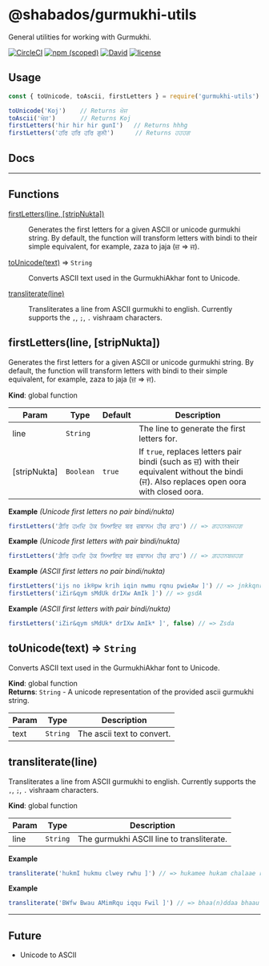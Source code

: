 <!-- Do not modify README.md, instead modify README.hbs -->

# @shabados/gurmukhi-utils

General utilities for working with Gurmukhi.

[![CircleCI](https://img.shields.io/circleci/project/github/ShabadOS/gurmukhi-utils.svg?style=for-the-badge)](https://circleci.com/gh/ShabadOS/gurmukhi-utils)
[![npm (scoped)](https://img.shields.io/npm/v/@shabados/gurmukhi-utils.svg?style=for-the-badge)](https://www.npmjs.com/package/@shabados/gurmukhi-utils)
[![David](https://img.shields.io/david/ShabadOS/gurmukhi-utils.svg?style=for-the-badge)](<>)
[![license](https://img.shields.io/github/license/ShabadOS/gurmukhi-utils.svg?style=for-the-badge)](<>)

## Usage

```javascript
const { toUnicode, toAscii, firstLetters } = require('gurmukhi-utils')

toUnicode('Koj')    // Returns ਖੋਜ
toAscii('ਖੋਜ')       // Returns Koj
firstLetters('hir hir hir gunI')   // Returns hhhg
firstLetters('ਹਰਿ ਹਰਿ ਹਰਿ ਗੁਨੀ')      // Returns ਹਹਹਗ
```

## Docs

* * *

## Functions

<dl>
<dt><a href="#firstLetters">firstLetters(line, [stripNukta])</a></dt>
<dd><p>Generates the first letters for a given ASCII or unicode gurmukhi string.
By default, the function will transform letters with bindi to their simple equivalent,
for example, zaza to jaja (ਜ਼ =&gt; ਜ).</p>
</dd>
<dt><a href="#toUnicode">toUnicode(text)</a> ⇒ <code>String</code></dt>
<dd><p>Converts ASCII text used in the GurmukhiAkhar font to Unicode.</p>
</dd>
<dt><a href="#transliterate">transliterate(line)</a></dt>
<dd><p>Transliterates a line from ASCII gurmukhi to english.
Currently supports the <code>,</code>, <code>;</code>, <code>.</code> vishraam characters.</p>
</dd>
</dl>

<a name="firstLetters"></a>

## firstLetters(line, [stripNukta])
Generates the first letters for a given ASCII or unicode gurmukhi string.
By default, the function will transform letters with bindi to their simple equivalent,
for example, zaza to jaja (ਜ਼ => ਜ).

**Kind**: global function  

| Param | Type | Default | Description |
| --- | --- | --- | --- |
| line | <code>String</code> |  | The line to generate the first letters for. |
| [stripNukta] | <code>Boolean</code> | <code>true</code> | If `true`, replaces letters pair bindi (such as ਜ਼) with their equivalent without the bindi (ਜ). Also replaces open oora with closed oora. |

**Example** *(Unicode first letters no pair bindi/nukta)*  
```js
firstLetters('ਗ਼ੈਰਿ ਹਮਦਿ ਹੱਕ ਨਿਆਇਦ ਬਰ ਜ਼ਬਾਨਮ ਹੀਚ ਗਾਹ') // => ਗਹਹਨਬਜਹਗ
```
**Example** *(Unicode first letters with pair bindi/nukta)*  
```js
firstLetters('ਗ਼ੈਰਿ ਹਮਦਿ ਹੱਕ ਨਿਆਇਦ ਬਰ ਜ਼ਬਾਨਮ ਹੀਚ ਗਾਹ') // => ਗ਼ਹਹਨਬਜ਼ਹਗ
```
**Example** *(ASCII first letters no pair bindi/nukta)*  
```js
firstLetters('ijs no ik®pw krih iqin nwmu rqnu pwieAw ]') // => jnkkqnrp
firstLetters('iZir&qym sMdUk drIXw AmIk ]') // => gsdA
```
**Example** *(ASCII first letters with pair bindi/nukta)*  
```js
firstLetters('iZir&qym sMdUk* drIXw AmIk* ]', false) // => Zsda
```
<a name="toUnicode"></a>

## toUnicode(text) ⇒ <code>String</code>
Converts ASCII text used in the GurmukhiAkhar font to Unicode.

**Kind**: global function  
**Returns**: <code>String</code> - A unicode representation of the provided ascii gurmukhi string.  

| Param | Type | Description |
| --- | --- | --- |
| text | <code>String</code> | The ascii text to convert. |

<a name="transliterate"></a>

## transliterate(line)
Transliterates a line from ASCII gurmukhi to english.Currently supports the `,`, `;`, `.` vishraam characters.

**Kind**: global function  

| Param | Type | Description |
| --- | --- | --- |
| line | <code>String</code> | The gurmukhi ASCII line to transliterate. |

**Example**  
```js
transliterate('hukmI hukmu clwey rwhu ]') // => hukamee hukam chalaae raahu ||
```
**Example**  
```js
transliterate('BWfw Bwau AMimRqu iqqu Fwil ]') // => bhaa(n)ddaa bhaau anmrit tit ddaal ||
```

* * *

## Future

-   Unicode to ASCII
